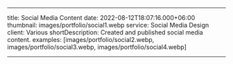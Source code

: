 
---
title: Social Media Content
date: 2022-08-12T18:07:16.000+06:00
thumbnail: images/portfolio/social1.webp
service: Social Media Design
client: Various
shortDescription: Created and published social media content.
examples: [images/portfolio/social2.webp, images/portfolio/social3.webp, images/portfolio/social4.webp]

---
